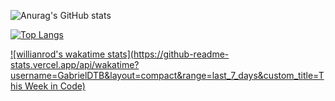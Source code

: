 ![Anurag's GitHub stats](https://github-readme-stats.vercel.app/api?username=GabrielDTB&count_private=true)

[![Top Langs](https://github-readme-stats.vercel.app/api/top-langs/?username=GabrielDTB&exclude_repo=linux-configs&langs_count=3)](https://github.com/anuraghazra/github-readme-stats)

[![willianrod's wakatime stats](https://github-readme-stats.vercel.app/api/wakatime?username=GabrielDTB&layout=compact&range=last_7_days&custom_title=This Week in Code)](https://github.com/anuraghazra/github-readme-stats)
